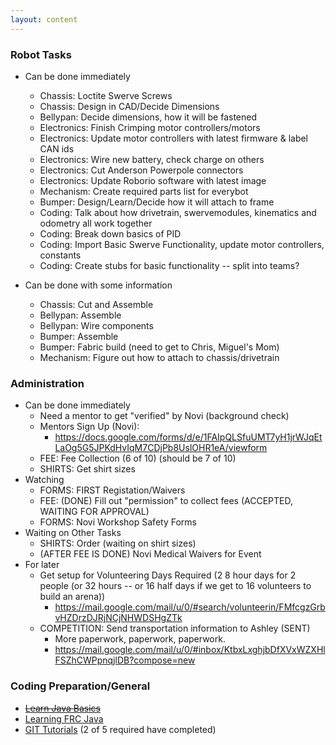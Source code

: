 ```yaml
---
layout: content
---
```


### Robot Tasks
* Can be done immediately    
    * Chassis: Loctite Swerve Screws
    * Chassis: Design in CAD/Decide Dimensions
    * Bellypan: Decide dimensions, how it will be fastened    
    * Electronics: Finish Crimping motor controllers/motors
    * Electronics: Update motor controllers with latest firmware & label CAN ids        
    * Electronics: Wire new battery, check charge on others
    * Electronics: Cut Anderson Powerpole connectors
    * Electronics: Update Roborio software with latest image    
    * Mechanism: Create required parts list for everybot    
    * Bumper: Design/Learn/Decide how it will attach to frame
    * Coding: Talk about how drivetrain, swervemodules, kinematics and odometry all work together
    * Coding: Break down basics of PID
    * Coding: Import Basic Swerve Functionality, update motor controllers, constants    
    * Coding: Create stubs for basic functionality -- split into teams?
        
* Can be done with some information
    * Chassis: Cut and Assemble
    * Bellypan: Assemble 
    * Bellypan: Wire components
    * Bumper: Assemble 
    * Bumper: Fabric build (need to get to Chris, Miguel's Mom)
    * Mechanism: Figure out how to attach to chassis/drivetrain
    

### Administration
* Can be done immediately    
    * Need a mentor to get "verified" by Novi (background check)    
    * Mentors Sign Up (Novi):
        * https://docs.google.com/forms/d/e/1FAIpQLSfuUMT7yH1jrWJqEtLaOg5G5JPKdHvIqM7CDjPb8UslOHR1eA/viewform    
    * FEE: Fee Collection (6 of 10) (should be 7 of 10)    
    * SHIRTS: Get shirt sizes    
* Watching
    * FORMS: FIRST Registation/Waivers
    * FEE: (DONE) Fill out "permission" to collect fees  (ACCEPTED, WAITING FOR APPROVAL)
    * FORMS: Novi Workshop Safety Forms
* Waiting on Other Tasks
    * SHIRTS: Order (waiting on shirt sizes)
    * (AFTER FEE IS DONE) Novi Medical Waivers for Event
* For later
    * Get setup for Volunteering Days Required (2 8 hour days for 2 people (or 32 hours -- or 16 half days if we get to 16 volunteers to build an arena))
        * https://mail.google.com/mail/u/0/#search/volunteerin/FMfcgzGrbvHZDrzDJRjNCjNHWDSHgZTk
    * COMPETITION: Send transportation information to Ashley (SENT) 
        * More paperwork, paperwork, paperwork.
        * https://mail.google.com/mail/u/0/#inbox/KtbxLxghjbDfXVxWZXHlFSZhCWPpnqjlDB?compose=new


### Coding Preparation/General
* ~~[Learn Java Basics](tutorials/java)~~
* [Learning FRC Java](tutorials/frc-java)
* [GIT Tutorials](tutorials/git) (2 of 5 required have completed)
